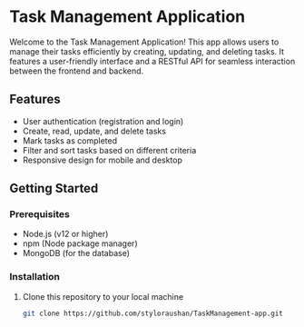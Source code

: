 # Task Management Application

Welcome to the Task Management Application! This app allows users to manage their tasks efficiently by creating, updating, and deleting tasks. It features a user-friendly interface and a RESTful API for seamless interaction between the frontend and backend.

## Features
- User authentication (registration and login)
- Create, read, update, and delete tasks
- Mark tasks as completed
- Filter and sort tasks based on different criteria
- Responsive design for mobile and desktop


## Getting Started

### Prerequisites
- Node.js (v12 or higher)
- npm (Node package manager)
- MongoDB (for the database)

### Installation
1. Clone this repository to your local machine
   ```bash
   git clone https://github.com/styloraushan/TaskManagement-app.git
